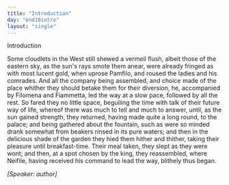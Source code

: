 ```yaml
---
title: "Introduction"
day: "end10intro"
layout: "single"
---
```

<html>
 <head>
 </head>
 <body>
  <div id="d10intro" type="introduction" who="author">
   <head>
    Introduction
   </head>
   <p>
    <milestone id="p10980002"/>
    <!--(sc)-->
    Some
    <!--(/sc)-->
    cloudlets in the West still shewed a vermeil flush, albeit
      those of the eastern sky, as the sun's rays smote them anear, were
 already fringed as with most lucent gold, when uprose Pamfilo, and
 roused the ladies and his comrades.
    <milestone id="p10980003"/>
    And all the company being
 assembled, and choice made of the place whither they should betake
 them for their diversion, he, accompanied by Filomena and Fiammetta,
 led the way at a slow pace, followed by all the rest. So fared they
 no little space, beguiling the time with talk of their future way of
 life, whereof there was much to tell and much to answer, until, as
 the sun gained strength, they returned, having made quite a long
 round, to the palace;
    <milestone id="p10980004"/>
    and being gathered about the fountain, such as
 were so minded drank somewhat from beakers rinsed in its pure
 waters; and then in the delicious shade of the garden they hied them
 hither and thither, taking their pleasure until breakfast-time. Their
 meal taken, they slept as they were wont; and then, at a spot chosen
 by the king, they reassembled, where Neifile, having received his
 command to lead the way, blithely thus began.
   </p>
   <p>
    <i>
     [Speaker: author]
    </i>
   </p>
  </div>
 </body>
</html>